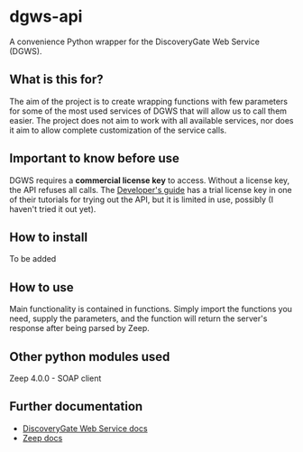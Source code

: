 # dgws-api
A convenience Python wrapper for the DiscoveryGate Web Service (DGWS).

What is this for?
-----------
The aim of the project is to create wrapping functions with few parameters for some of the most used services of DGWS that will allow us to call them easier.
The project does not aim to work with all available services, nor does it aim to allow complete customization of the service calls.

Important to know before use
------------
DGWS requires a **commercial license key** to access. Without a license key, the API refuses all calls.
The [Developer's guide](https://www.discoverygate.com/webservice_docs/1.2/docs/devguide/wwhelp/wwhimpl/js/html/wwhelp.htm#href=dgws-wiki-tutorial.html#3238859) has a trial license key in one of their tutorials for trying out the API, but it is limited in use, possibly (I haven't tried it out yet).

How to install
-----------
To be added

How to use
-----------
Main functionality is contained in functions. Simply import the functions you need, supply the parameters, and the function will return the server's response after being parsed by Zeep.

Other python modules used
------------
Zeep 4.0.0 - SOAP client

Further documentation
------------
- [DiscoveryGate Web Service docs](https://www.discoverygate.com/webservice_docs/1.2/)
- [Zeep docs](https://docs.python-zeep.org/en/master/index.html)
